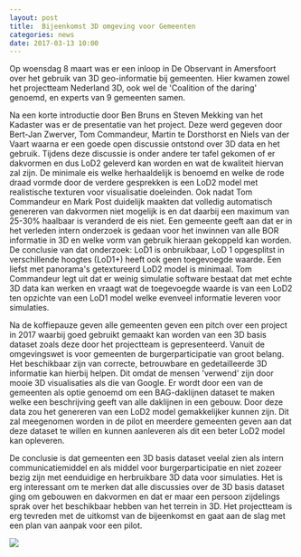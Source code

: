 ```yaml
---
layout: post
title:  Bijeenkomst 3D omgeving voor Gemeenten
categories: news
date: 2017-03-13 10:00
---
```


Op woensdag 8 maart was er een inloop in De Observant in Amersfoort over het gebruik van 3D geo-informatie bij gemeenten. Hier kwamen zowel het projectteam Nederland 3D, ook wel de 'Coalition of the daring' genoemd, en experts van 9 gemeenten samen. 

Na een korte introductie door Ben Bruns en Steven Mekking van het Kadaster was er de presentatie van het project. Deze werd gegeven door Bert-Jan Zwerver, Tom Commandeur, Martin te Dorsthorst en Niels van der Vaart waarna er een goede open discussie ontstond over 3D data en het gebruik. Tijdens deze discussie is onder andere ter tafel gekomen of er dakvormen en dus LoD2 geleverd kan worden en wat de kwaliteit hiervan zal zijn. De minimale eis welke herhaaldelijk is benoemd en welke de rode draad vormde door de verdere gesprekken is een LoD2 model met realistische texturen voor visualisatie doeleinden. Ook nadat Tom Commandeur en Mark Post duidelijk maakten dat volledig automatisch genereren van dakvormen niet mogelijk is en dat daarbij een maximum van 25-30% haalbaar is veranderd de eis niet. Een gemeente geeft aan dat er in het verleden intern onderzoek is gedaan voor het inwinnen van alle BOR informatie in 3D en welke vorm van gebruik hieraan gekoppeld kan worden. De conclusie van dat onderzoek: LoD1 is onbruikbaar, LoD 1 opgesplitst in verschillende hoogtes (LoD1+) heeft ook geen toegevoegde waarde. Een liefst met panorama's getextureerd LoD2 model is minimaal. Tom Commandeur legt uit dat er weinig simulatie software bestaat dat met echte 3D data kan werken en vraagt wat de toegevoegde waarde is van een LoD2 ten opzichte van een LoD1 model welke evenveel informatie leveren voor simulaties. 

Na de koffiepauze geven alle gemeenten geven een pitch over een project in 2017 waarbij goed gebruikt gemaakt kan worden van een 3D basis dataset zoals deze door het projectteam is gepresenteerd. Vanuit de omgevingswet is voor gemeenten de burgerparticipatie van groot belang. Het beschikbaar zijn van correcte, betrouwbare en gedetailleerde 3D informatie kan hierbij helpen. Dit omdat de mensen 'verwend' zijn door mooie 3D visualisaties als die van Google. Er wordt door een van de gemeenten als optie genoemd om een BAG-daklijnen dataset te maken welke een beschrijving geeft van alle daklijnen in een gebouw. Door deze data zou het genereren van een LoD2 model gemakkelijker kunnen zijn. Dit zal meegenomen worden in de pilot en meerdere gemeenten geven aan dat deze dataset te willen en kunnen aanleveren als dit een beter LoD2 model kan opleveren.

De conclusie is dat gemeenten een 3D basis dataset veelal zien als intern communicatiemiddel en als middel voor burgerparticipatie en niet zozeer bezig zijn met eenduidige en herbruikbare 3D data voor simulaties.  Het is erg interessant om te merken dat alle discussies over de 3D basis dataset ging om gebouwen en dakvormen en dat er maar een persoon zijdelings sprak over het beschikbaar hebben van het terrein in 3D. Het projectteam is erg tevreden met de uitkomst van de bijeenkomst en gaat aan de slag met een plan van aanpak voor een pilot.

<a href="http://www.arcgis.com/apps/Cascade/index.html?appid=9485ce327e864acfb34c4d9409f9bf85"><img src="{{ site.baseurl }}/img/2017/nederland3d.png"/></a>